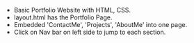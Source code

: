 <ul>
<li>Basic Portfolio Website with HTML, CSS. </li>
<li>layout.html has the Portfolio Page.</li>
<li>Embedded 'ContactMe', 'Projects', 'AboutMe' into one page.</li>
<li>Click on Nav bar on left side to jump to each section.</li>
</ul>
